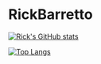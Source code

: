 # RickBarretto

[![Rick's GitHub stats](https://github-readme-stats.vercel.app/api?username=RickBarretto&count_private=true&show_icons=true&theme=gotham)](https://github.com/RickBarretto)

[![Top Langs](https://github-readme-stats.vercel.app/api/top-langs/?username=RickBarretto&layout=compact&theme=gotham)](https://github.com/RickBarretto)


